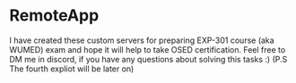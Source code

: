 # RemoteApp
I have created these custom servers for preparing EXP-301 course (aka WUMED) exam and hope it will help to take OSED certification. Feel free to DM me in discord, if you have any questions about solving this tasks :) (P.S The fourth expliot will be later on)
